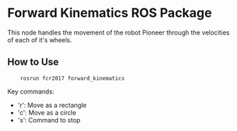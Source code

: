 # Forward Kinematics ROS Package

This node handles the movement of the robot Pioneer through the velocities of each of it's wheels.

## How to Use
```
	rosrun fcr2017 forward_kinematics
```
Key commands:
* 'r': Move as a rectangle
* 'c': Move as a circle
* 's': Command to stop